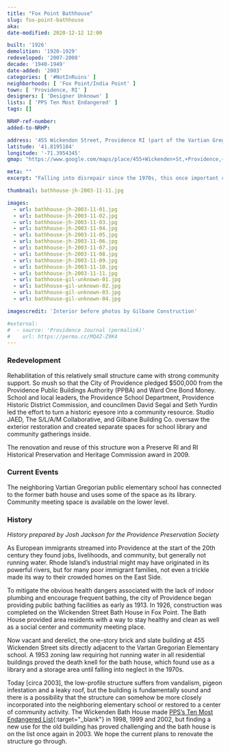 ```yaml
---
title: "Fox Point Bathhouse"
slug: fox-point-bathhouse
aka: 
date-modified: 2020-12-12 12:00

built: '1926'
demolition: '1920-1929'
redeveloped: '2007-2008'
decade: '1940-1949'
date-added: '2003'
categories: [ '#NotInRuins' ]
neighborhoods: [ 'Fox Point/India Point' ]
town: [ 'Providence, RI' ]
designers: [ 'Designer Unknown' ]
lists: [ 'PPS Ten Most Endangered' ]
tags: []

NRHP-ref-number:
added-to-NRHP:

address: '455 Wickendon Street, Providence RI (part of the Vartian Gregorian public elementary school)'
latitude: '41.8195184'
longitude: '-71.3954345'
gmap: "https://www.google.com/maps/place/455+Wickenden+St,+Providence,+RI+02903/@41.8195184,-71.3954345,17z/data=!3m1!4b1!4m5!3m4!1s0x89e445376fbacfeb:0xc102f17491942ba3!8m2!3d41.8195184!4d-71.3932458"

meta: ""
excerpt: "Falling into disrepair since the 1970s, this once important community center found new use and continues to support the neighborhood and Providence schoolchildren"

thumbnail: bathhouse-jh-2003-11-11.jpg

images:
  - url: bathhouse-jh-2003-11-01.jpg
  - url: bathhouse-jh-2003-11-02.jpg
  - url: bathhouse-jh-2003-11-03.jpg
  - url: bathhouse-jh-2003-11-04.jpg
  - url: bathhouse-jh-2003-11-05.jpg
  - url: bathhouse-jh-2003-11-06.jpg
  - url: bathhouse-jh-2003-11-07.jpg
  - url: bathhouse-jh-2003-11-08.jpg
  - url: bathhouse-jh-2003-11-09.jpg
  - url: bathhouse-jh-2003-11-10.jpg
  - url: bathhouse-jh-2003-11-11.jpg
  - url: bathhouse-gil-unknown-01.jpg
  - url: bathhouse-gil-unknown-02.jpg
  - url: bathhouse-gil-unknown-03.jpg
  - url: bathhouse-gil-unknown-04.jpg

imagescredit: 'Interior before photos by Gilbane Construction'

#external:
#  - source: 'Providence Journal (permalink)'
#    url: https://perma.cc/MQ4Z-Z9K4
---
```


### Redevelopment

Rehabilitation of this relatively small structure came with strong community support. So mush so that the City of Providence pledged $500,000 from the Providence Public Buildings Authority (<span class="abbr">PPBA</span>) and Ward One Bond Money. School and local leaders, the Providence School Department, Providence Historic District Commission, and councilmen David Segal and Seth Yurdin led the effort to turn a historic eyesore into a community resource. Studio JAED, The S/L/A/M Collaborative, and Gilbane Building Co. oversaw the exterior restoration and created separate spaces for school library and community gatherings inside.

The renovation and reuse of this structure won a Preserve RI and RI Historical Preservation and Heritage Commission award in 2009. 


### Current Events

The neighboring Vartian Gregorian public elementary school has connected to the former bath house and uses some of the space as its library. Community meeting space is available on the lower level. 


### History

_History prepared by Josh Jackson for the Providence Preservation Society_

As European immigrants streamed into Providence at the start of the 20th century they found jobs, livelihoods, and community, but generally not running water. Rhode Island’s industrial might may have originated in its powerful rivers, but for many poor immigrant families, not even a trickle made its way to their crowded homes on the East Side.

To mitigate the obvious health dangers associated with the lack of indoor plumbing and encourage frequent bathing, the city of Providence began providing public bathing facilities as early as 1913. In 1926, construction was completed on the Wickenden Street Bath House in Fox Point. The Bath House provided area residents with a way to stay healthy and clean as well as a social center and community meeting place.

Now vacant and derelict, the one-story brick and slate building at 455 Wickenden Street sits directly adjacent to the Vartan Gregorian Elementary school. A 1953 zoning law requiring hot running water in all residential buildings proved the death knell for the bath house, which found use as a library and a storage area until falling into neglect in the 1970s.

Today [circa 2003], the low-profile structure suffers from vandalism, pigeon infestation and a leaky roof, but the building is fundamentally sound and there is a possibility that the structure can somehow be more closely incorporated into the neighboring elementary school or restored to a center of community activity. The Wickenden Bath House made [PPS’s Ten Most Endangered List](//guide.ppsri.org/property/fox-point-bath-house){:target="_blank"} in 1998, 1999 and 2002, but finding a new use for the old building has proved challenging and the bath house is on the list once again in 2003. We hope the current plans to renovate the structure go through.

